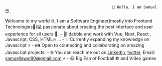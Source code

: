                                                     👋 Holla, I am Samuel 😇.
   
   Welcome to my world 🌐, I am a Software Engineer(mostly into Frontend Technologies🤭)💻 passionate about creating the best interface and user experience for all users 🌈.
    - 🚀I dabble and work with Vue, Nuxt, React , Javascript, CSS, HTML🔥 ...
    - 💡 Currently expanding my knowledge on Javascript ⚡
    - 👪 Open to connecting and collaborating on amazing Javascript projects.
    - 🌐 You can reach me out on [LinkedIn](https://www.linkedin.com/in/samuellawal/), [twitter](https://mobile.twitter.com/t4__toyo), Email: samuellawal60@gmail.com ⚡
    - 😃 Big Fan of Football ⚽ and Video games

